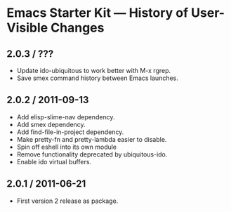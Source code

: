 # Emacs Starter Kit — History of User-Visible Changes

## 2.0.3 / ???

* Update ido-ubiquitous to work better with M-x rgrep.
* Save smex command history between Emacs launches.

## 2.0.2 / 2011-09-13

* Add elisp-slime-nav dependency.
* Add smex dependency.
* Add find-file-in-project dependency.
* Make pretty-fn and pretty-lambda easier to disable.
* Spin off eshell into its own module
* Remove functionality deprecated by ubiquitous-ido.
* Enable ido virtual buffers.

## 2.0.1 / 2011-06-21

* First version 2 release as package.
